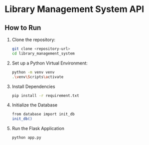 # Library Management System API

## How to Run

1. Clone the repository:
   ```bash
   git clone <repository-url>
   cd library_management_system

2. Set up a Python Virtual Environment:
   ```bash
   python -m venv venv
   .\venv\Scripts\activate

3. Install Dependencies
   ```bash
   pip install -r requirement.txt

4. Initialize the Database
   ```bash
   from database import init_db
   init_db()

5. Run the Flask Application
   ```bash
   python app.py

